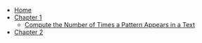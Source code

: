 <!-- Bioinformatics_algorithms_book_solutions/_sidebar.md -->
* [Home](/)
* [Chapter 1](/Chapter_1/README "Chapter 1")
  * [Compute the Number of Times a Pattern Appears in a Text](/Chapter_1/BA1A "Compute the Number of Times a Pattern Appears in a Text")
* [Chapter 2](/Chapter_2/README "Chapter 2")